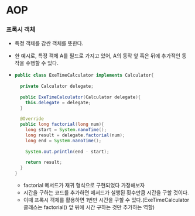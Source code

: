 # AOP

### 프록시 객체

- 특정 객체를 감싼 객체를 뜻한다.

- 한 예시로, 특정 객체 A를 필드로 가지고 있어, A의 동작 앞 혹은 뒤에 추가적인 동작을 수행할 수 있다.

- ``` java
  public class ExeTimeCalculator implements Calculator{
    
    private Calculator delegate;
    
    public ExeTimeCalculator(Calculator delegate){
      this.delegate = delegate;
    }
    
    @Override
    public long factorial(long num){
      long start = System.nanoTime();
      long result = delegate.factorial(num);
      long end = System.nanoTime();
      
      System.out.println(end - start);
      
      return result;
    }
  }
  ```

  - factorial 메서드가 재귀 형식으로 구현되었다 가정해보자
  - 시간을 구하는 코드를 추가하면 메서드가 실행된 횟수만큼 시간을 구할 것이다.
  - 이때 프록시 객체를 활용하면 1번만 시간을 구할 수 있다.(ExeTimeCalculator 클래스는 factorial() 앞 뒤에 시간 구하는 것만 추가하는 역할)
